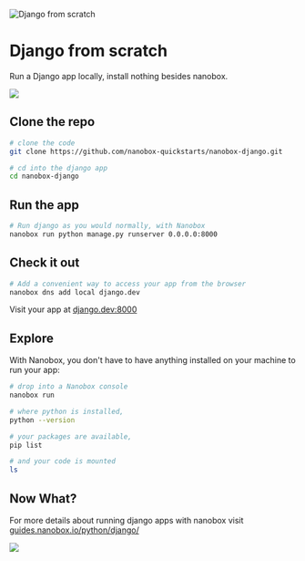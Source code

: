 ![Django from scratch](https://guides.nanobox.io/assets/quickstart-icons/django.png)

# Django from scratch

Run a Django app locally, install nothing besides nanobox. 

<a href="https://nanobox.io/download"><img src="https://guides.nanobox.io/assets/quickstart-icons/download.png" /></a>


## Clone the repo

```bash
# clone the code
git clone https://github.com/nanobox-quickstarts/nanobox-django.git

# cd into the django app
cd nanobox-django
```

## Run the app

```bash
# Run django as you would normally, with Nanobox
nanobox run python manage.py runserver 0.0.0.0:8000
```

## Check it out

```bash
# Add a convenient way to access your app from the browser
nanobox dns add local django.dev
```

Visit your app at <a href="http://django.dev:8000" target="\_blank">django.dev:8000</a>

## Explore

With Nanobox, you don't have to have anything installed on your machine to run your app:

```bash
# drop into a Nanobox console
nanobox run

# where python is installed,
python --version

# your packages are available,
pip list

# and your code is mounted
ls
```

## Now What?
For more details about running django apps with nanobox visit [guides.nanobox.io/python/django/](https://guides.nanobox.io/python/django/)

<a href="https://nanobox.io"><img src="https://guides.nanobox.io/assets/quickstart-icons/footer.png" /></a>
